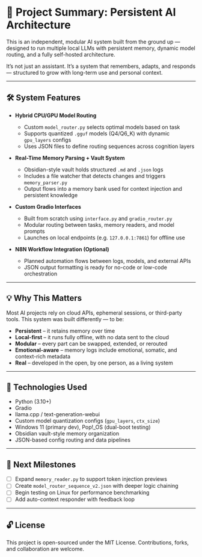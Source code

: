# 🧠 Project Summary: Persistent AI Architecture

This is an independent, modular AI system built from the ground up — designed to run multiple local LLMs with persistent memory, dynamic model routing, and a fully self-hosted architecture.

It’s not just an assistant. It’s a system that remembers, adapts, and responds — structured to grow with long-term use and personal context.

---

## 🛠️ System Features

- **Hybrid CPU/GPU Model Routing**
   - Custom `model_router.py` selects optimal models based on task
   - Supports quantized `.gguf` models (Q4/Q6_K) with dynamic `gpu_layers` configs
   - Uses JSON files to define routing sequences across cognition layers

- **Real-Time Memory Parsing + Vault System**
   - Obsidian-style vault holds structured `.md` and `.json` logs
   - Includes a file watcher that detects changes and triggers `memory_parser.py`
   - Output flows into a memory bank used for context injection and persistent knowledge

- **Custom Gradio Interfaces**
   - Built from scratch using `interface.py` and `gradio_router.py`
   - Modular routing between tasks, memory readers, and model prompts
   - Launches on local endpoints (e.g. `127.0.0.1:7861`) for offline use

- **N8N Workflow Integration (Optional)**
   - Planned automation flows between logs, models, and external APIs
   - JSON output formatting is ready for no-code or low-code orchestration

---

## 💡 Why This Matters

Most AI projects rely on cloud APIs, ephemeral sessions, or third-party tools. This system was built differently — to be:

- **Persistent** – it retains memory over time  
- **Local-first** – it runs fully offline, with no data sent to the cloud  
- **Modular** – every part can be swapped, extended, or rerouted  
- **Emotional-aware** – memory logs include emotional, somatic, and context-rich metadata  
- **Real** – developed in the open, by one person, as a living system

---

## 🧩 Technologies Used

- Python (3.10+)
- Gradio
- llama.cpp / text-generation-webui
- Custom model quantization configs (`gpu_layers`, `ctx_size`)
- Windows 11 (primary dev), Pop!_OS (dual-boot testing)
- Obsidian vault-style memory organization
- JSON-based config routing and data pipelines

---

## 🧭 Next Milestones

- [ ] Expand `memory_reader.py` to support token injection previews
- [ ] Create `model_router_sequence_v2.json` with deeper logic chaining
- [ ] Begin testing on Linux for performance benchmarking
- [ ] Add auto-context responder with feedback loop

---

## 🔓 License

This project is open-sourced under the MIT License. Contributions, forks, and collaboration are welcome.
